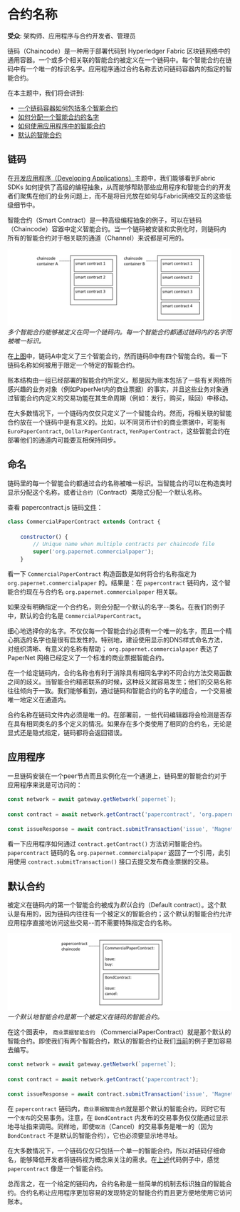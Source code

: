 # 合约名称

**受众**: 架构师、应用程序与合约开发者、管理员

链码（Chaincode）是一种用于部署代码到 Hyperledger Fabric 区块链网络中的通用容器。一个或多个相关联的智能合约被定义在一个链码中。每个智能合约在链码中有一个唯一的标识名字。应用程序通过合约名称去访问链码容器内的指定的智能合约。

在本主题中，我们将会讲到:
* [一个链码容器如何包括多个智能合约](#链码)
* [如何分配一个智能合约的名字](#命名)
* [如何使用应用程序中的智能合约](#应用程序)
* [默认的智能合约](#默认合约)

## 链码

在[开发应用程序（Developing Applications）](./developing_applications.html)主题中，我们能够看到Fabric SDKs 如何提供了高级的编程抽象，从而能够帮助那些应用程序和智能合约的开发者们聚焦在他们的业务问题上，而不是将目光放在如何与Fabric网络交互的这些低级细节中。

智能合约（Smart Contract）是一种高级编程抽象的例子，可以在链码（Chaincode）容器中定义智能合约。当一个链码被安装和实例化时，则链码内所有的智能合约对于相关联的通道（Channel）来说都是可用的。

![contract.chaincode](./develop.diagram.20.png) *多个智能合约能够被定义在同一个链码内。每一个智能合约都通过链码内的名字而被唯一标识。*

在[上图](#链码)中，链码A中定义了三个智能合约，然而链码B中有四个智能合约。看一下链码名称如何被用于限定一个特定的智能合约。

账本结构由一组已经部署的智能合约所定义。那是因为账本包括了一些有关网络所感兴趣的业务对象（例如PaperNet内的商业票据）的事实，并且这些业务对象通过智能合约内定义的交易功能在其生命周期（例如：发行，购买，赎回）中移动。

在大多数情况下，一个链码内仅仅只定义了一个智能合约。然而，将相关联的智能合约放在一个链码中是有意义的。比如，以不同货币计价的商业票据中，可能有`EuroPaperContract`, `DollarPaperContract`, `YenPaperContract`，这些智能合约在部署他们的通道内可能要互相保持同步。

## 命名

链码里的每一个智能合约都通过合约名称被唯一标识。当智能合约可以在构造类时显示分配这个名称，或者让`合约`（Contract）类隐式分配一个默认名称。

查看 papercontract.js 链码[文件](https://github.com/hyperledger/fabric-samples/blob/master/commercial-paper/organization/magnetocorp/contract/lib/papercontract.js#L31)：

```javascript
class CommercialPaperContract extends Contract {

    constructor() {
        // Unique name when multiple contracts per chaincode file
        super('org.papernet.commercialpaper');
    }
```

看一下 `CommercialPaperContract` 构造函数是如何将合约名称指定为 `org.papernet.commercialpaper` 的。结果是：在 `papercontract` 链码内，这个智能合约现在与合约名 `org.papernet.commercialpaper` 相关联。

如果没有明确指定一个合约名，则会分配一个默认的名字--类名。在我们的例子中，默认的合约名是 `CommercialPaperContract`。

细心地选择你的名字。不仅仅每一个智能合约必须有一个唯一的名字，而且一个精心挑选的名字也是很有启发性的。特别地，建设使用显示的DNS样式命名方法，对组织清晰、有意义的名称有帮助； `org.papernet.commercialpaper` 表达了 PaperNet 网络已经定义了一个标准的商业票据智能合约。

在一个给定链码内，合约名称也有利于消除具有相同名字的不同合约方法交易函数之间的歧义。当智能合约精密联系的时候，这种歧义就容易发生；他们的交易名称往往倾向于一致。我们能够看到，通过链码和智能合约的名字的组合，一个交易被唯一地定义在通道内。

合约名称在链码文件内必须是唯一的。在部署前，一些代码编辑器将会检测是否存在具有相同类名的多个定义的情况。如果存在多个类使用了相同的合约名，无论是显式还是隐式指定，链码都将会返回错误。

## 应用程序

一旦链码安装在一个peer节点而且实例化在一个通道上，链码里的智能合约对于应用程序来说是可访问的：

```javascript
const network = await gateway.getNetwork(`papernet`);

const contract = await network.getContract('papercontract', 'org.papernet.commercialpaper');

const issueResponse = await contract.submitTransaction('issue', 'MagnetoCorp', '00001', '2020-05-31', '2020-11-30', '5000000');
```

看一下应用程序如何通过 `contract.getContract()` 方法访问智能合约。`papercontract` 链码的名 `org.papernet.commercialpaper` 返回了一个引用，此引用使用 `contract.submitTransaction()` 接口去提交发布商业票据的交易。

## 默认合约

被定义在链码内的第一个智能合约被成为*默认*合约（Default contract）。这个默认是有用的，因为链码内往往有一个被定义的智能合约；这个默认的智能合约允许应用程序直接地访问这些交易--而不需要特殊指定合约名称。

![default.contract](./develop.diagram.21.png) *一个默认地智能合约是第一个被定义在链码的智能合约。*

在这个图表中， `商业票据智能合约` （CommercialPaperContract）就是那个默认的智能合约。即使我们有两个智能合约，默认的智能合约让我们[当前](#应用程序)的例子更加容易去编写。

```javascript
const network = await gateway.getNetwork(`papernet`);

const contract = await network.getContract('papercontract');

const issueResponse = await contract.submitTransaction('issue', 'MagnetoCorp', '00001', '2020-05-31', '2020-11-30', '5000000');
```

在 `papercontract` 链码内，`商业票据智能合约`就是那个默认的智能合约，同时它有一个`发布`的交易事务。注意，在 `BondContract` 内发布的交易事务仅仅能通过显示地寻址指来调用。同样地，即使`取消`（Cancel）的交易事务是唯一的（因为 `BondContract` 不是默认的智能合约），它也必须要显示地寻址。

在大多数情况下，一个链码仅仅只包括一个单一的智能合约，所以对链码仔细命名，能够降低开发者将链码视为概念来关注的需求。在[上述](#默认合约)代码例子中，感觉 `papercontract` 像是一个智能合约。

总而言之，在一个给定的链码内，合约名称是一些简单的机制去标识独自的智能合约。合约名称让应用程序更加容易的发现特定的智能合约而且更方便地使用它访问账本。
<!--- Licensed under Creative Commons Attribution 4.0 International License
https://creativecommons.org/licenses/by/4.0/ -->
